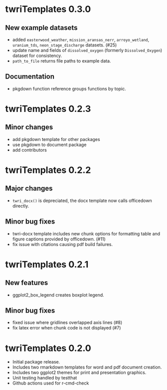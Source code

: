 
# twriTemplates 0.3.0

## New example datasets

* added `easterwood_weather`, `mission_aransas_nerr`, `arroyo_wetland`, `uranium_tds`, `neon_stage_discharge` datasets. (#25)
* update name and fields of `dissolved_oxygen` (formerly `Dissolved_Oxygen`) dataset for consistency.
* `path_to_file` returns file paths to example data.

## Documentation

* pkgdown function reference groups functions by topic.

# twriTemplates 0.2.3

## Minor changes

* add pkgdown template for other packages
* use pkgdown to document package
* add contributors

# twriTemplates 0.2.2

## Major changes

* `twri_docx()` is depreciated, the docx template now calls officedown directly.

## Minor bug fixes

* twri-docx template includes new chunk options for formatting table and figure 
captions provided by officedown. (#11)
* fix issue with citations causing pdf build failures.

# twriTemplates 0.2.1

## New features

* ggplot2_box_legend creates boxplot legend.

## Minor bug fixes

* fixed issue where gridlines overlapped axis lines (#8)
* fix latex error when chunk code is not displayed (#7)


# twriTemplates 0.2.0

* Initial package release.
* Includes two rmarkdown templates for word and pdf document creation.
* Includes two ggplot2 themes for print and presentation graphics.
* Unit testing handled by testthat
* Github actions used for r-cmd-check

